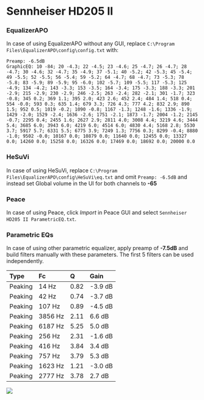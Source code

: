 # Sennheiser HD205 II

### EqualizerAPO
In case of using EqualizerAPO without any GUI, replace `C:\Program Files\EqualizerAPO\config\config.txt`
with:
```
Preamp: -6.5dB
GraphicEQ: 10 -84; 20 -4.3; 22 -4.5; 23 -4.6; 25 -4.7; 26 -4.7; 28 -4.7; 30 -4.6; 32 -4.7; 35 -4.9; 37 -5.1; 40 -5.2; 42 -5.3; 45 -5.4; 49 -5.5; 52 -5.5; 56 -5.4; 59 -5.2; 64 -4.7; 68 -4.7; 73 -5.3; 78 -5.8; 83 -5.9; 89 -5.9; 95 -6.0; 102 -5.7; 109 -5.5; 117 -5.3; 125 -4.9; 134 -4.2; 143 -3.3; 153 -3.5; 164 -3.4; 175 -3.3; 188 -3.3; 201 -2.9; 215 -2.9; 230 -2.9; 246 -2.5; 263 -2.4; 282 -2.1; 301 -1.7; 323 -0.8; 345 0.2; 369 1.1; 395 2.0; 423 2.6; 452 2.4; 484 1.4; 518 0.4; 554 -0.0; 593 0.3; 635 1.4; 679 3.3; 726 4.3; 777 4.2; 832 2.9; 890 1.5; 952 0.5; 1019 -0.2; 1090 -0.8; 1167 -1.3; 1248 -1.6; 1336 -1.9; 1429 -2.0; 1529 -2.4; 1636 -2.6; 1751 -2.1; 1873 -1.7; 2004 -1.2; 2145 -0.7; 2295 0.4; 2455 1.6; 2627 2.9; 2811 4.0; 3008 4.4; 3219 4.6; 3444 5.4; 3685 6.0; 3943 6.0; 4219 6.0; 4514 6.0; 4830 4.4; 5168 2.8; 5530 3.7; 5917 5.7; 6331 5.5; 6775 3.9; 7249 1.3; 7756 0.3; 8299 -0.4; 8880 -1.0; 9502 -0.0; 10167 0.0; 10879 0.0; 11640 0.0; 12455 0.0; 13327 0.0; 14260 0.0; 15258 0.0; 16326 0.0; 17469 0.0; 18692 0.0; 20000 0.0
```

### HeSuVi
In case of using HeSuVi, replace `C:\Program Files\EqualizerAPO\config\HeSuVi\eq.txt` and omit `Preamp:
-6.5dB` and instead set Global volume in the UI for both channels to **-65**

### Peace
In case of using Peace, click *Import* in Peace GUI and select `Sennheiser HD205 II ParametricEQ.txt`.

### Parametric EQs
In case of using other parametric equalizer, apply preamp of **-7.5dB** and build filters manually with
these parameters. The first 5 filters can be used independently.

| Type    | Fc      |    Q | Gain    |
|:--------|:--------|:-----|:--------|
| Peaking | 14 Hz   | 0.82 | -3.9 dB |
| Peaking | 42 Hz   | 0.74 | -3.7 dB |
| Peaking | 107 Hz  | 0.89 | -4.5 dB |
| Peaking | 3856 Hz | 2.11 | 6.6 dB  |
| Peaking | 6187 Hz | 5.25 | 5.0 dB  |
| Peaking | 256 Hz  | 2.31 | -1.6 dB |
| Peaking | 416 Hz  | 3.84 | 3.4 dB  |
| Peaking | 757 Hz  | 3.79 | 5.3 dB  |
| Peaking | 1623 Hz | 1.21 | -3.0 dB |
| Peaking | 2777 Hz | 3.78 | 2.7 dB  |

![](https://raw.githubusercontent.com/jaakkopasanen/AutoEq/master/results/headphonecom/sbaf-serious/Sennheiser%20HD205%20II/Sennheiser%20HD205%20II.png)
